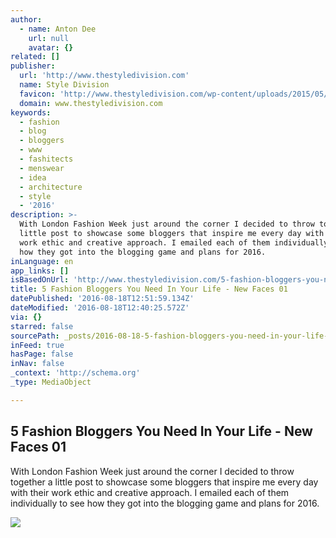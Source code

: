 ```yaml
---
author:
  - name: Anton Dee
    url: null
    avatar: {}
related: []
publisher:
  url: 'http://www.thestyledivision.com'
  name: Style Division
  favicon: 'http://www.thestyledivision.com/wp-content/uploads/2015/05/favicon2-copy.png'
  domain: www.thestyledivision.com
keywords:
  - fashion
  - blog
  - bloggers
  - www
  - fashitects
  - menswear
  - idea
  - architecture
  - style
  - '2016'
description: >-
  With London Fashion Week just around the corner I decided to throw together a
  little post to showcase some bloggers that inspire me every day with their
  work ethic and creative approach. I emailed each of them individually to see
  how they got into the blogging game and plans for 2016.
inLanguage: en
app_links: []
isBasedOnUrl: 'http://www.thestyledivision.com/5-fashion-bloggers-you-need-new-faces'
title: 5 Fashion Bloggers You Need In Your Life - New Faces 01
datePublished: '2016-08-18T12:51:59.134Z'
dateModified: '2016-08-18T12:40:25.572Z'
via: {}
starred: false
sourcePath: _posts/2016-08-18-5-fashion-bloggers-you-need-in-your-life-new-faces-01.md
inFeed: true
hasPage: false
inNav: false
_context: 'http://schema.org'
_type: MediaObject

---
```

<article style=""><h1>5 Fashion Bloggers You Need In Your Life - New Faces 01</h1><p>With London Fashion Week just around the corner I decided to throw together a little post to showcase some bloggers that inspire me every day with their work ethic and creative approach. I emailed each of them individually to see how they got into the blogging game and plans for 2016.</p><img src="http://www.thestyledivision.com/wp-content/uploads/2016/02/talun-new-face.jpg" /></article>